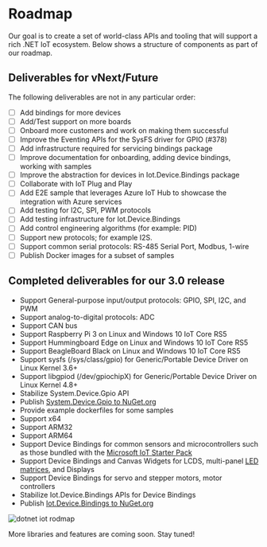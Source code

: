 # Roadmap

Our goal is to create a set of world-class APIs and tooling that will support a rich .NET IoT ecosystem.  Below shows a structure of components as part of our roadmap.

## Deliverables for vNext/Future

The following deliverables are not in any particular order:

* [ ] Add bindings for more devices
* [ ] Add/Test support on more boards
* [ ] Onboard more customers and work on making them successful
* [ ] Improve the Eventing APIs for the SysFS driver for GPIO (#378)
* [ ] Add infrastructure required for servicing bindings package
* [ ] Improve documentation for onboarding, adding device bindings, working with samples
* [ ] Improve the abstraction for devices in Iot.Device.Bindings package
* [ ] Collaborate with IoT Plug and Play
* [ ] Add E2E sample that leverages Azure IoT Hub to showcase the integration with Azure services
* [ ] Add testing for I2C, SPI, PWM protocols
* [ ] Add testing infrastructure for Iot.Device.Bindings
* [ ] Add control engineering algorithms (for example: PID)
* [ ] Support new protocols; for example I2S.
* [ ] Support common serial protocols: RS-485 Serial Port, Modbus, 1-wire
* [ ] Publish Docker images for a subset of samples

## Completed deliverables for our 3.0 release

* Support General-purpose input/output protocols: GPIO, SPI, I2C, and PWM
* Support analog-to-digital protocols: ADC
* Support CAN bus
* Support Raspberry Pi 3 on Linux and Windows 10 IoT Core RS5
* Support Hummingboard Edge on Linux and Windows 10 IoT Core RS5
* Support BeagleBoard Black on Linux and Windows 10 IoT Core RS5
* Support sysfs (/sys/class/gpio) for Generic/Portable Device Driver on Linux Kernel 3.6+
* Support libgpiod (/dev/gpiochipX) for Generic/Portable Device Driver on Linux Kernel 4.8+
* Stabilize System.Device.Gpio API
* Publish [System.Device.Gpio to NuGet.org](https://www.nuget.org/packages/System.Device.Gpio)
* Provide example dockerfiles for some samples
* Support x64
* Support ARM32
* Support ARM64
* Support Device Bindings for common sensors and microcontrollers such as those bundled with the [Microsoft IoT Starter Pack](https://www.adafruit.com/product/2733)
* Support Device Bindings and Canvas Widgets for LCDS, multi-panel [LED matrices](https://www.adafruit.com/product/607), and Displays
* Support Device Bindings for servo and stepper motors, motor controllers
* Stabilize Iot.Device.Bindings APIs for Device Bindings
* Publish [Iot.Device.Bindings to NuGet.org](https://www.nuget.org/packages/Iot.Device.Bindings)

![dotnet iot rodmap](images/DotNetIotRoadmapComponents.png)
  
More libraries and features are coming soon. Stay tuned!
